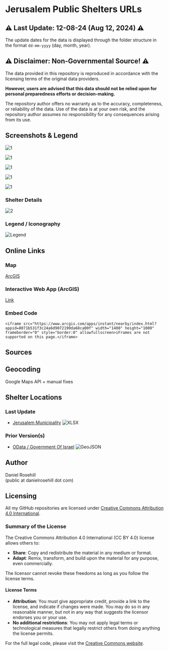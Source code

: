 # Jerusalem Public Shelters URLs

## ⚠️ Last Update: 12-08-24 (Aug 12, 2024) ⚠️

The update dates for the data is displayed through the folder structure in the format `dd-mm-yyyy` (day, month, year).

## ⚠️ Disclaimer: Non-Governmental Source! ⚠️

The data provided in this repository is reproduced in accordance with the licensing terms of the original data providers. 

**However, users are advised that this data should not be relied upon for personal preparedness efforts or decision-making.**

The repository author offers no warranty as to the accuracy, completeness, or reliability of the data. Use of the data is at your own risk, and the repository author assumes no responsibility for any consequences arising from its use.

## Screenshots & Legend

![1](/images/1.png)

![1](/images/2.png)

![1](/images/3.png)

![1](/images/4.png)

![1](/images/5.png)

### Shelter Details

![2](/images/screenshots/2.png)

### Legend / Iconography

![Legend](/images/legend.png)

## Online Links 

### Map

[ArcGIS](https://www.arcgis.com/apps/mapviewer/index.html?webmap=dee2adae16f04be387d9dc71266f7f52)

### Interactive Web App (ArcGIS)

[Link](https://www.arcgis.com/apps/instant/nearby/index.html?appid=8071b531f3c24a6d9072190da68ca00f)


### Embed Code

```
<iframe src="https://www.arcgis.com/apps/instant/nearby/index.html?appid=8071b531f3c24a6d9072190da68ca00f" width="1400" height="1000" frameborder="0" style="border:0" allowfullscreen>iFrames are not supported on this page.</iframe>
```


## Sources

## Geocoding

Google Maps API + manual fixes

## Shelter Locations

### Last Update

- [Jerusalem Municipality](https://www.jerusalem.muni.il/he/residents/security/shelters/) ![XLSX](https://img.shields.io/badge/XLSX-%2300BFFF.svg?style=flat-square&logo=microsoft-excel&logoColor=white)


### Prior Version(s)

- [OData / Government Of Israel](https://www.odata.org.il/dataset/jerusalem_dgpsync_public-shelters/resource/8ae9147b-e44b-4401-b79a-bf8a168ae4be) ![GeoJSON](https://img.shields.io/badge/GeoJSON-%23FFD700.svg?style=flat-square&logo=geojson)  


 ## Author
 
 Daniel Rosehill  
 (public at danielrosehill dot com)
 
 ## Licensing
 
 All my GitHub repositories are licensed under [Creative Commons Attribution 4.0 International](https://creativecommons.org/licenses/by/4.0/).
 
 ### Summary of the License
 The Creative Commons Attribution 4.0 International (CC BY 4.0) license allows others to:
 - **Share**: Copy and redistribute the material in any medium or format.
 - **Adapt**: Remix, transform, and build upon the material for any purpose, even commercially.
 
 The licensor cannot revoke these freedoms as long as you follow the license terms.
 
 #### License Terms
 - **Attribution**: You must give appropriate credit, provide a link to the license, and indicate if changes were made. You may do so in any reasonable manner, but not in any way that suggests the licensor endorses you or your use.
 - **No additional restrictions**: You may not apply legal terms or technological measures that legally restrict others from doing anything the license permits.
 
 For the full legal code, please visit the [Creative Commons website](https://creativecommons.org/licenses/by/4.0/legalcode).